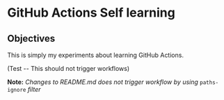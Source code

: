 GitHub Actions Self learning
============================

Objectives
----------

This is simply my experiments about learning GitHub Actions.


(Test -- This should not trigger workflows)


**Note:** _Changes to README.md does not trigger workflow by using_ `paths-ignore` _filter_
